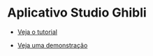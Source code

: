# Aplicativo Studio Ghibli

- [Veja o tutorial](https://www.joaohenriquebarbosa.com.br/como-se-conectar-a-uma-api-com-javascript)

- [Veja uma demonstração](https://JoaoHenriqueBarbosa.github.io/sandbox/ghibli/)
